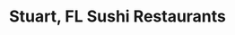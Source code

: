 ---
layout: city
title: Stuart, FL Sushi Restaurants
permalink: /florida/stuart/
stateAbbr: FL
stateName: Florida
cityName: Stuart
---